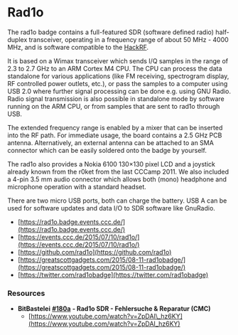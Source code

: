 # Rad1o

The rad1o badge contains a full-featured SDR \(software defined radio\) half-duplex transceiver, operating in a frequency range of about 50 MHz - 4000 MHz, and is software compatible to the [HackRF](https://github.com/aueb/automotivesec/wiki/HackRF).

It is based on a Wimax transceiver which sends I/Q samples in the range of 2.3 to 2.7 GHz to an ARM Cortex M4 CPU. The CPU can process the data standalone for various applications \(like FM receiving, spectrogram display, RF controlled power outlets, etc.\), or pass the samples to a computer using USB 2.0 where further signal processing can be done e.g. using GNU Radio. Radio signal transmission is also possible in standalone mode by software running on the ARM CPU, or from samples that are sent to rad1o through USB.

The extended frequency range is enabled by a mixer that can be inserted into the RF path. For immediate usage, the board contains a 2.5 GHz PCB antenna. Alternatively, an external antenna can be attached to an SMA connector which can be easily soldered onto the badge by yourself.

The rad1o also provides a Nokia 6100 130×130 pixel LCD and a joystick already known from the r0ket from the last CCCamp 2011. We also included a 4-pin 3.5 mm audio connector which allows both \(mono\) headphone and microphone operation with a standard headset.

There are two micro USB ports, both can charge the battery. USB A can be used for software updates and data I/O to SDR software like GnuRadio.

* [https://rad1o.badge.events.ccc.de/](https://rad1o.badge.events.ccc.de/)
* [https://events.ccc.de/2015/07/10/rad1o/](https://events.ccc.de/2015/07/10/rad1o/)
* [https://github.com/rad1o](https://github.com/rad1o)
* [https://greatscottgadgets.com/2015/08-11-rad1obadge/](https://greatscottgadgets.com/2015/08-11-rad1obadge/)
* [https://twitter.com/rad1obadge](https://twitter.com/rad1obadge)

### Resources

* **BitBastelei** [**\#180a**](https://www.youtube.com/results?search_query=%23180a) **- Rad1o SDR - Fehlersuche & Reparatur \(CMC\)**
  * [https://www.youtube.com/watch?v=ZpDAI\_hz6KY](https://www.youtube.com/watch?v=ZpDAI_hz6KY)



